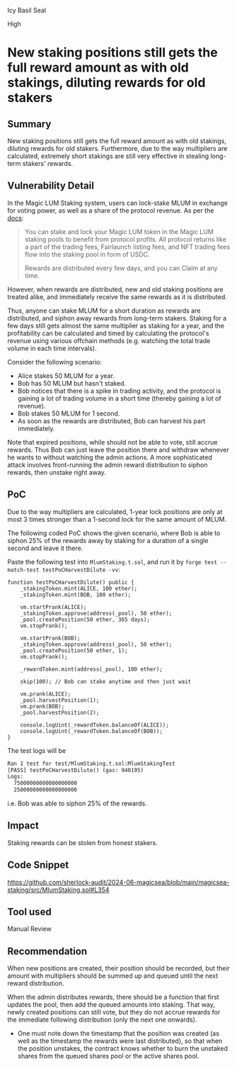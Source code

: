 Icy Basil Seal

High

# New staking positions still gets the full reward amount as with old stakings, diluting rewards for old stakers

## Summary

New staking positions still gets the full reward amount as with old stakings, diluting rewards for old stakers. Furthermore, due to the way multipliers are calculated, extremely short stakings are still very effective in stealing long-term stakers' rewards.

## Vulnerability Detail

In the Magic LUM Staking system, users can lock-stake MLUM in exchange for voting power, as well as a share of the protocol revenue. As per the [docs](https://docs.magicsea.finance/protocol/magic/magic-lum-staking):

> You can stake and lock your Magic LUM token in the Magic LUM staking pools to benefit from protocol profits. All protocol returns like a part of the trading fees, Fairlaunch listing fees, and NFT trading fees flow into the staking pool in form of USDC. 
>
> Rewards are distributed every few days, and you can Claim at any time.

However, when rewards are distributed, new and old staking positions are treated alike, and immediately receive the same rewards as it is distributed.

Thus, anyone can stake MLUM for a short duration as rewards are distributed, and siphon away rewards from long-term stakers. Staking for a few days still gets almost the same multiplier as staking for a year, and the profitability can be calculated and timed by calculating the protocol's revenue using various offchain methods (e.g. watching the total trade volume in each time intervals).

Consider the following scenario:
- Alice stakes 50 MLUM for a year.
- Bob has 50 MLUM but hasn't staked.
- Bob notices that there is a spike in trading activity, and the protocol is gaining a lot of trading volume in a short time (thereby gaining a lot of revenue).
- Bob stakes 50 MLUM for 1 second.
- As soon as the rewards are distributed, Bob can harvest his part immediately.

Note that expired positions, while should not be able to vote, still accrue rewards. Thus Bob can just leave the position there and withdraw whenever he wants to without watching the admin actions. A more sophisticated attack involves front-running the admin reward distribution to siphon rewards, then unstake right away.

## PoC

Due to the way multipliers are calculated, 1-year lock positions are only at most 3 times stronger than a 1-second lock for the same amount of MLUM.

The following coded PoC shows the given scenario, where Bob is able to siphon 25% of the rewards away by staking for a duration of a single second and leave it there. 

Paste the following test into `MlumStaking.t.sol`, and run it by `forge test --match-test testPoCHarvestDilute -vv`:

```solidity
function testPoCHarvestDilute() public {
    _stakingToken.mint(ALICE, 100 ether);
    _stakingToken.mint(BOB, 100 ether);

    vm.startPrank(ALICE);
    _stakingToken.approve(address(_pool), 50 ether);
    _pool.createPosition(50 ether, 365 days);
    vm.stopPrank();

    vm.startPrank(BOB);
    _stakingToken.approve(address(_pool), 50 ether);
    _pool.createPosition(50 ether, 1);
    vm.stopPrank();

    _rewardToken.mint(address(_pool), 100 ether);

    skip(100); // Bob can stake anytime and then just wait

    vm.prank(ALICE);
    _pool.harvestPosition(1);
    vm.prank(BOB);
    _pool.harvestPosition(2);

    console.logUint(_rewardToken.balanceOf(ALICE));
    console.logUint(_rewardToken.balanceOf(BOB));
}
```

The test logs will be
```txt
Ran 1 test for test/MlumStaking.t.sol:MlumStakingTest
[PASS] testPoCHarvestDilute() (gas: 940195)
Logs:
  75000000000000000000
  25000000000000000000
```

i.e. Bob was able to siphon 25% of the rewards.

## Impact

Staking rewards can be stolen from honest stakers.

## Code Snippet

https://github.com/sherlock-audit/2024-06-magicsea/blob/main/magicsea-staking/src/MlumStaking.sol#L354

## Tool used

Manual Review

## Recommendation

When new positions are created, their position should be recorded, but their amount with multipliers should be summed up and queued until the next reward distribution.

When the admin distributes rewards, there should be a function that first updates the pool, then add the queued amounts into staking. That way, newly created positions can still vote, but they do not accrue rewards for the immediate following distribution (only the next one onwards). 
- One must note down the timestamp that the position was created (as well as the timestamp the rewards were last distributed), so that when the position unstakes, the contract knows whether to burn the unstaked shares from the queued shares pool or the active shares pool.